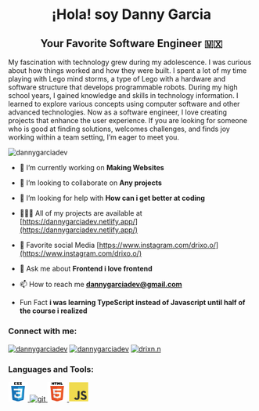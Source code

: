 <h1 align="center">¡Hola! soy Danny Garcia</h1>
<h2 align="center">Your Favorite Software Engineer 🇲🇽</h2>

<p>My fascination with technology grew during my adolescence. I was curious about how things worked and how they were built. I spent a lot of my time playing with Lego mind storms, a type of Lego with a hardware and software structure that develops programmable robots. During my high school years, I gained knowledge and skills in technology information. I learned to explore various concepts using computer software and other advanced technologies. Now as a software engineer, I love creating projects that enhance the user experience. If you are looking for someone who is good at finding solutions, welcomes challenges, and finds joy working within a team setting, I’m eager to meet you.
 </p>

<p align="left"> <img src="https://komarev.com/ghpvc/?username=dannygarciadev&label=Profile%20views&color=0e75b6&style=flat" alt="dannygarciadev" /> </p>


- 🔭 I’m currently working on **Making Websites**

- 👯 I’m looking to collaborate on **Any projects**

- 🤝 I’m looking for help with **How can i get better at coding**

- 🧑🏽‍💻 All of my projects are available at [https://dannygarciadev.netlify.app/](https://dannygarciadev.netlify.app/)

- 📲 Favorite social Media [https://www.instagram.com/drixo.o/](https://www.instagram.com/drixo.o/)

- 💬 Ask me about **Frontend i love frontend**

- 📫 How to reach me **dannygarciadev@gmail.com**

- Fun Fact **i was learning TypeScript instead of Javascript until half of the course i realized**

<h3 align="left">Connect with me:</h3>
<p align="left">
<a href="https://twitter.com/dannygarciadev" target="blank"><img align="center" src="https://raw.githubusercontent.com/rahuldkjain/github-profile-readme-generator/master/src/images/icons/Social/twitter.svg" alt="dannygarciadev" height="30" width="40" /></a>
<a href="https://linkedin.com/in/dannygarciadev" target="blank"><img align="center" src="https://raw.githubusercontent.com/rahuldkjain/github-profile-readme-generator/master/src/images/icons/Social/linked-in-alt.svg" alt="dannygarciadev" height="30" width="40" /></a>
<a href="https://instagram.com/drixn.n" target="blank"><img align="center" src="https://raw.githubusercontent.com/rahuldkjain/github-profile-readme-generator/master/src/images/icons/Social/instagram.svg" alt="drixn.n" height="30" width="40" /></a>
</p>

<h3 align="left">Languages and Tools:</h3>
<p align="left"> <a href="https://www.w3schools.com/css/" target="_blank" rel="noreferrer"> <img src="https://raw.githubusercontent.com/devicons/devicon/master/icons/css3/css3-original-wordmark.svg" alt="css3" width="40" height="40"/> </a> <a href="https://git-scm.com/" target="_blank" rel="noreferrer"> <img src="https://www.vectorlogo.zone/logos/git-scm/git-scm-icon.svg" alt="git" width="40" height="40"/> </a> <a href="https://www.w3.org/html/" target="_blank" rel="noreferrer"> <img src="https://raw.githubusercontent.com/devicons/devicon/master/icons/html5/html5-original-wordmark.svg" alt="html5" width="40" height="40"/> </a> <a href="https://developer.mozilla.org/en-US/docs/Web/JavaScript" target="_blank" rel="noreferrer"> <img src="https://raw.githubusercontent.com/devicons/devicon/master/icons/javascript/javascript-original.svg" alt="javascript" width="40" height="40"/> </a> </p>

